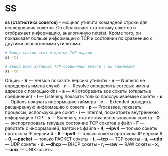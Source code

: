 # SS

**ss (статистика сокетов)** - мощная утилита командной строки для исследования сокетов. Он сбрасывает статистику сокетов и отображает информацию, аналогичную netstat. Кроме того, он показывает больше информации о TCP и состоянии по сравнению с другими аналогичными утилитами.

```bash
# Вывод список всех открытых TCP-портов
ss -ta

# Вывод всех активных TCP-соединений вместе с их таймерами
ss -to
```

Опции:
    - **V** — Version показать версию утилиты
    - **n** — Numeric не определять имена служб
    - **r** — Resolve определять сетевые имена адресов с помощью dns
    - **a** — All отобразить все сокеты (открытые соединения)
    - **l** — Listening показать только прослушиваемые сокеты
    - **o** — Options показать информацию таймера
    - **e** — Extended выводить расширенную информацию о сокете
    - **p** — Processes, показать процессы, использующие сокет
    - **i —** Internal, посмотреть внутреннюю информацию TCP
    - **s** — Summary, статистика использования сокета
    - **D** — экспортировать текущее состояние TCP сокетов в файл
    - **F** — работать с информацией, взятой из файла
    - **4, —ipv4** — только сокеты протокола IP версии 4
    - **6 —ipv6** — только сокеты протокола IP версии 6
    - **0, —packet** — только PACKET сокеты
    - **t, —tcp** — TCP сокеты
    - **u, —udp** — UDP сокеты
    - **d, —dhcp** — DHCP сокеты
    - **r, —raw** — RAW сокеты
    - **x, —unix** — UNIX сокеты
